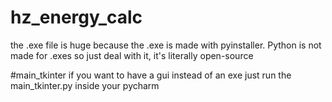 # hz_energy_calc

the .exe file is huge because the .exe is made with pyinstaller.
Python is not made for .exes so just deal with it, it's literally open-source

#main_tkinter
if you want to have a gui instead of an exe just run the main_tkinter.py inside your pycharm
